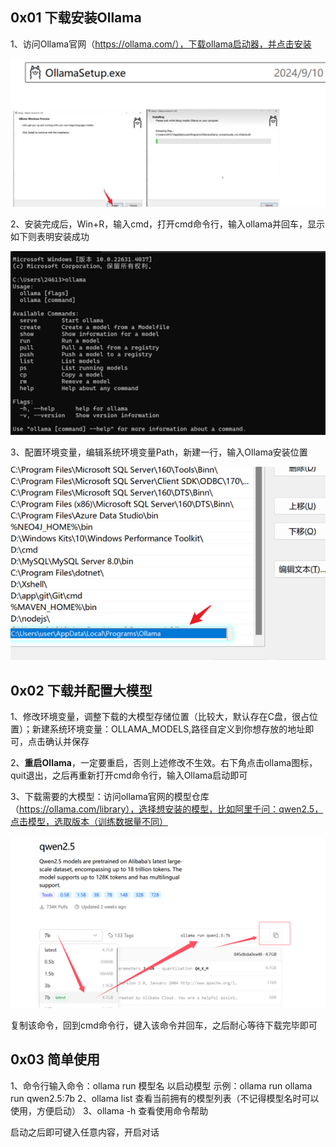 ## 0x01 下载安装Ollama

1、访问Ollama官网（https://ollama.com/），下载ollama启动器，并点击安装

![image-20241026191030323](assets/image-20241026191030323.png)

2、安装完成后，Win+R，输入cmd，打开cmd命令行，输入ollama并回车，显示如下则表明安装成功

![image-20241026191039051](assets/image-20241026191039051.png)

3、配置环境变量，编辑系统环境变量Path，新建一行，输入Ollama安装位置

![image-20241026191049899](assets/image-20241026191049899.png)



## 0x02 下载并配置大模型

1、修改环境变量，调整下载的大模型存储位置（比较大，默认存在C盘，很占位置）；新建系统环境变量：OLLAMA_MODELS,路径自定义到你想存放的地址即可，点击确认并保存

2、**重启Ollama**，一定要重启，否则上述修改不生效。右下角点击ollama图标，quit退出，之后再重新打开cmd命令行，输入Ollama启动即可

3、下载需要的大模型：访问ollama官网的模型仓库（https://ollama.com/library），选择想安装的模型，比如阿里千问：qwen2.5，点击模型，选取版本（训练数据量不同）

![image-20241026191127819](assets/image-20241026191127819.png)

复制该命令，回到cmd命令行，键入该命令并回车，之后耐心等待下载完毕即可

## 0x03 简单使用

1、命令行输入命令：ollama run 模型名 以启动模型  示例：ollama run ollama run qwen2.5:7b
 2、ollama list 查看当前拥有的模型列表（不记得模型名时可以使用，方便启动）
 3、ollama -h  查看使用命令帮助

启动之后即可键入任意内容，开启对话